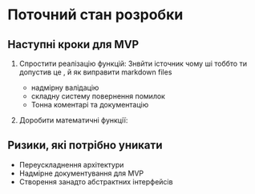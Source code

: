# Поточний стан розробки

## Наступні кроки для MVP

1. Спростити реалізацію функцій:
    Знвйти істочник чому ші тоббто ти допустив це , й як виправити markdown files
   -  надмірну валідацію
   - складну систему повернення помилок
   - Тонна коментарі та документацію

2. Доробити математичні функції:



## Ризики, які потрібно уникати
- Переускладнення архітектури
- Надмірне документування для MVP
- Створення занадто абстрактних інтерфейсів